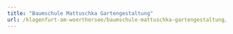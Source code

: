 ```yaml
---
title: "Baumschule Mattuschka Gartengestaltung"
url: /klagenfurt-am-woerthersee/baumschule-mattuschka-gartengestaltung/
---
```

